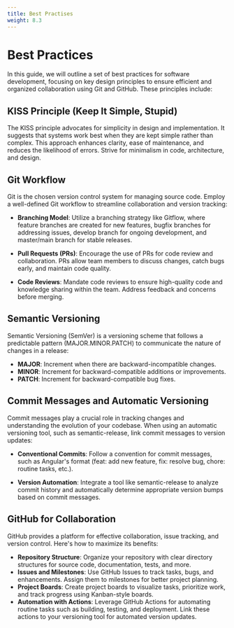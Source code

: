 ```yaml
---
title: Best Practises
weight: 8.3
--- 
```

# Best Practices

In this guide, we will outline a set of best practices for software development, focusing on key design principles to ensure efficient and organized collaboration using Git and GitHub. These principles include:

## KISS Principle (Keep It Simple, Stupid)

   The KISS principle advocates for simplicity in design and implementation. It suggests that systems work best when they are kept simple rather than complex. This approach enhances clarity, ease of maintenance, and reduces the likelihood of errors. Strive for minimalism in code, architecture, and design.

## Git Workflow

   Git is the chosen version control system for managing source code. Employ a well-defined Git workflow to streamline collaboration and version tracking:

- **Branching Model**: Utilize a branching strategy like Gitflow, where feature branches are created for new features, bugfix branches for addressing issues, develop branch for ongoing development, and master/main branch for stable releases.
- **Pull Requests (PRs)**: Encourage the use of PRs for code review and collaboration. PRs allow team members to discuss changes, catch bugs early, and maintain code quality.

- **Code Reviews**: Mandate code reviews to ensure high-quality code and knowledge sharing within the team. Address feedback and concerns before merging.

## Semantic Versioning

   Semantic Versioning (SemVer) is a versioning scheme that follows a predictable pattern (MAJOR.MINOR.PATCH) to communicate the nature of changes in a release:

- **MAJOR**: Increment when there are backward-incompatible changes.
- **MINOR**: Increment for backward-compatible additions or improvements.
- **PATCH**: Increment for backward-compatible bug fixes.

## Commit Messages and Automatic Versioning

   Commit messages play a crucial role in tracking changes and understanding the evolution of your codebase. When using an automatic versioning tool, such as semantic-release, link commit messages to version updates:

- **Conventional Commits**: Follow a convention for commit messages, such as Angular's format (feat: add new feature, fix: resolve bug, chore: routine tasks, etc.).

- **Version Automation**: Integrate a tool like semantic-release to analyze commit history and automatically determine appropriate version bumps based on commit messages.

## GitHub for Collaboration

   GitHub provides a platform for effective collaboration, issue tracking, and version control. Here's how to maximize its benefits:

- **Repository Structure**: Organize your repository with clear directory structures for source code, documentation, tests, and more.
- **Issues and Milestones**: Use GitHub Issues to track tasks, bugs, and enhancements. Assign them to milestones for better project planning.
- **Project Boards**: Create project boards to visualize tasks, prioritize work, and track progress using Kanban-style boards.
- **Automation with Actions**: Leverage GitHub Actions for automating routine tasks such as building, testing, and deployment. Link these actions to your versioning tool for automated version updates.
